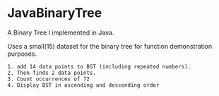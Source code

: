 # JavaBinaryTree

A Binary Tree I implemented in Java.

Uses a small(15) dataset for the binary tree for function demonstration purposes.
``` 
1. add 14 data points to BST (including repeated numbers). 
2. Then finds 2 data points.
3. Count occurrences of 72
4. Display BST in ascending and descending order
```
